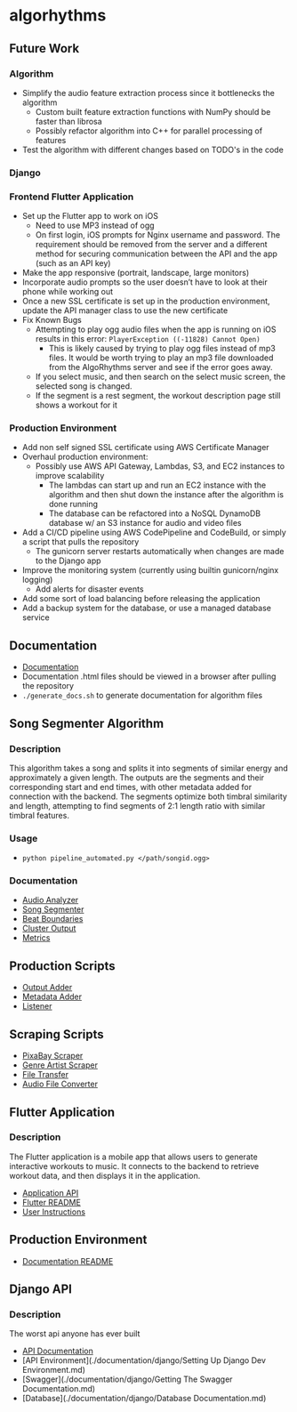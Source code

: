 # algorhythms

## Future Work

### Algorithm
- Simplify the audio feature extraction process since it bottlenecks the algorithm
    - Custom built feature extraction functions with NumPy should be faster than librosa
    - Possibly refactor algorithm into C++ for parallel processing of features 
- Test the algorithm with different changes based on TODO's in the code

### Django

### Frontend Flutter Application
- Set up the Flutter app to work on iOS
    - Need to use MP3 instead of ogg
    - On first login, iOS prompts for Nginx username and password. The requirement should be removed from the server and a different method for securing communication between the API and the app (such as an API key)
- Make the app responsive (portrait, landscape, large monitors)
- Incorporate audio prompts so the user doesn’t have to look at their phone while working out
- Once a new SSL certificate is set up in the production environment, update the API manager class to use the new certificate
- Fix Known Bugs
    - Attempting to play ogg audio files when the app is running on iOS results in this error: `PlayerException ((-11828) Cannot Open)`
        - This is likely caused by trying to play ogg files instead of mp3 files. It would be worth trying to play an mp3 file downloaded from the AlgoRhythms server and see if the error goes away.
    - If you select music, and then search on the select music screen, the selected song is changed.
    - If the segment is a rest segment, the workout description page still shows a workout for it

### Production Environment
- Add non self signed SSL certificate using AWS Certificate Manager
- Overhaul production environment:
    - Possibly use AWS API Gateway, Lambdas, S3, and EC2 instances to improve scalability
        - The lambdas can start up and run an EC2 instance with the algorithm and then shut down the instance after the algorithm is done running
        - The database can be refactored into a NoSQL DynamoDB database w/ an S3 instance for audio and video files
- Add a CI/CD pipeline using AWS CodePipeline and CodeBuild, or simply a script that pulls the repository
    - The gunicorn server restarts automatically when changes are made to the Django app
- Improve the monitoring system (currently using builtin gunicorn/nginx logging)
    - Add alerts for disaster events
- Add some sort of load balancing before releasing the application
- Add a backup system for the database, or use a managed database service

## Documentation
- [Documentation](./documentation/)
- Documentation .html files should be viewed in a browser after pulling the repository
- `./generate_docs.sh` to generate documentation for algorithm files

## Song Segmenter Algorithm
### Description
This algorithm takes a song and splits it into segments of similar energy and approximately a given length. The outputs are the segments and their corresponding start and end times, with other metadata added for connection with the backend. The segments optimize both timbral similarity and length, attempting to find segments of 2:1 length ratio with similar timbral features.
### Usage
- `python pipeline_automated.py </path/songid.ogg>`
### Documentation
- [Audio Analyzer](./documentation/python/audio_analyzer.html)
- [Song Segmenter](./documentation/python/song_segmenter.html)
- [Beat Boundaries](./documentation/python/beat_boundaries.html)
- [Cluster Output](./documentation/python/cluster_output.html)
- [Metrics](./documentation/python/metrics.html)

## Production Scripts
- [Output Adder](./documentation/python/production_files/output_adder.html)
- [Metadata Adder](./documentation/python/production_files/metadata_adder.html)
- [Listener](./documentation/python/production_files/listener.html)

## Scraping Scripts
- [PixaBay Scraper](./documentation/python/scraping/pixabay_scraper.html)
- [Genre Artist Scraper](./documentation/python/scraping/genre_artist_scraper.html)
- [File Transfer](./documentation/python/scraping/file_transfer.html)
- [Audio File Converter](./documentation/python/scraping/audio_file_converter.html)

## Flutter Application
### Description
The Flutter application is a mobile app that allows users to generate interactive workouts to music. It connects to the backend to retrieve workout data, and then displays it in the application.
- [Application API](./documentation/flutter_app/index.html)
- [Flutter README](./flutter/algorhythms/README.md)
- [User Instructions](./flutter/algorhythms/user_instructions.md)

## Production Environment
- [Documentation README](./documentation/README.md)

## Django API
### Description
The worst api anyone has ever built
- [API Documentation](./documentation/django/Endpoints.md)
- [API Environment](./documentation/django/Setting Up Django Dev Environment.md)
- [Swagger](./documentation/django/Getting The Swagger Documentation.md)
- [Database](./documentation/django/Database Documentation.md)
